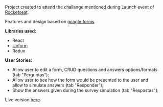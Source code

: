 Project created to attend the challange mentioned during Launch event of [Rocketseat](https://rocketseat.com.br/).

Features and design based on [google forms](https://www.google.com/forms).

**Libraries used:**

- React
- [Unform](https://github.com/Rocketseat/unform)
- Redux

**User Stories:**

- Allow user to edit a form, CRUD questions and answers options/formats (tab "Perguntas");
- Allow user to see how the form would be presented to the user and allow to simulate answers (tab "Responder");
- Show the answers given during the survey simulation (tab "Respostas");

Live version [here](https://rlisboars.github.io/react-unform-googlelike).

